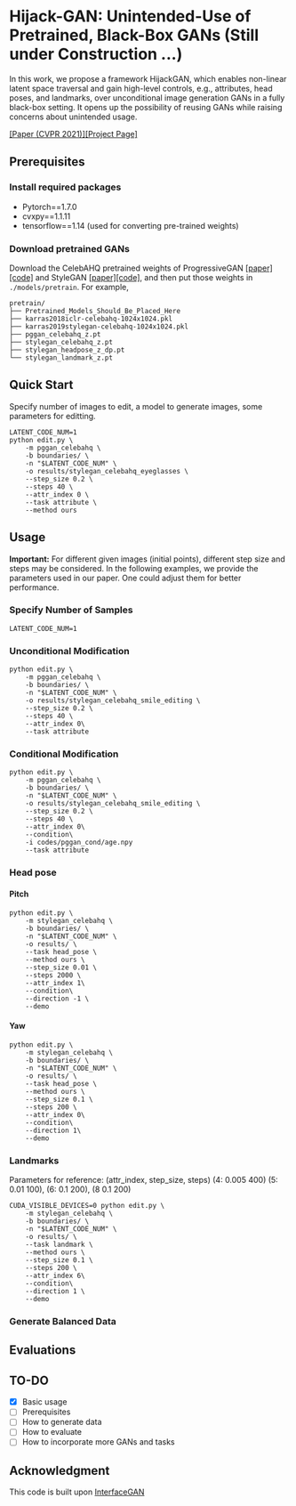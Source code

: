 # Hijack-GAN: Unintended-Use of Pretrained, Black-Box GANs (Still under Construction ...)
In this work, we propose a framework HijackGAN, which enables non-linear latent space traversal and gain high-level controls, e.g., attributes, head poses, and landmarks, over unconditional image generation GANs in a fully black-box setting. It opens up the possibility of reusing GANs while raising concerns about unintended usage.

[[Paper (CVPR 2021)]](https://arxiv.org/abs/2011.14107)[[Project Page]](https://a514514772.github.io/hijackgan/)
## Prerequisites
### Install required packages
- Pytorch==1.7.0
- cvxpy==1.1.11
- tensorflow==1.14 (used for converting pre-trained weights)
### Download pretrained GANs
Download the CelebAHQ pretrained weights of ProgressiveGAN [[paper]](https://arxiv.org/pdf/1710.10196.pdf)[[code]](https://github.com/tkarras/progressive_growing_of_gans) and StyleGAN [[paper]](https://arxiv.org/pdf/1812.04948.pdf)[[code]](https://github.com/NVlabs/stylegan), and then put those weights in `./models/pretrain`. For example,
```
pretrain/
├── Pretrained_Models_Should_Be_Placed_Here
├── karras2018iclr-celebahq-1024x1024.pkl
├── karras2019stylegan-celebahq-1024x1024.pkl
├── pggan_celebahq_z.pt
├── stylegan_celebahq_z.pt
├── stylegan_headpose_z_dp.pt
└── stylegan_landmark_z.pt
```
## Quick Start
Specify number of images to edit, a model to generate images, some parameters for editting.
```
LATENT_CODE_NUM=1
python edit.py \
    -m pggan_celebahq \
    -b boundaries/ \
    -n "$LATENT_CODE_NUM" \
    -o results/stylegan_celebahq_eyeglasses \
    --step_size 0.2 \
    --steps 40 \
    --attr_index 0 \
    --task attribute \
    --method ours
```
## Usage
**Important:** For different given images (initial points), different step size and steps may be considered. In the following examples, we provide the parameters used in our paper. One could adjust them for better performance.

### Specify Number of Samples
```
LATENT_CODE_NUM=1
```
### Unconditional Modification
```
python edit.py \
    -m pggan_celebahq \
    -b boundaries/ \
    -n "$LATENT_CODE_NUM" \
    -o results/stylegan_celebahq_smile_editing \
    --step_size 0.2 \
    --steps 40 \
    --attr_index 0\
    --task attribute
```

### Conditional Modification
```
python edit.py \
    -m pggan_celebahq \
    -b boundaries/ \
    -n "$LATENT_CODE_NUM" \
    -o results/stylegan_celebahq_smile_editing \
    --step_size 0.2 \
    --steps 40 \
    --attr_index 0\
    --condition\
    -i codes/pggan_cond/age.npy
    --task attribute
```

### Head pose
#### Pitch
```
python edit.py \
    -m stylegan_celebahq \
    -b boundaries/ \
    -n "$LATENT_CODE_NUM" \
    -o results/ \
    --task head_pose \
    --method ours \
    --step_size 0.01 \
    --steps 2000 \
    --attr_index 1\
    --condition\
    --direction -1 \
    --demo
```
#### Yaw
```
python edit.py \
    -m stylegan_celebahq \
    -b boundaries/ \
    -n "$LATENT_CODE_NUM" \
    -o results/ \
    --task head_pose \
    --method ours \
    --step_size 0.1 \
    --steps 200 \
    --attr_index 0\
    --condition\
    --direction 1\
    --demo
```
### Landmarks
Parameters for reference: (attr_index, step_size, steps) (4: 0.005 400) (5: 0.01 100), (6: 0.1 200), (8 0.1 200)
```
CUDA_VISIBLE_DEVICES=0 python edit.py \
    -m stylegan_celebahq \
    -b boundaries/ \
    -n "$LATENT_CODE_NUM" \
    -o results/ \
    --task landmark \
    --method ours \
    --step_size 0.1 \
    --steps 200 \
    --attr_index 6\
    --condition\
    --direction 1 \
    --demo
```
### Generate Balanced Data
## Evaluations

## TO-DO
- [x] Basic usage
- [ ] Prerequisites
- [ ] How to generate data
- [ ] How to evaluate
- [ ] How to incorporate more GANs and tasks

## Acknowledgment
This code is built upon [InterfaceGAN](https://github.com/genforce/interfacegan)
